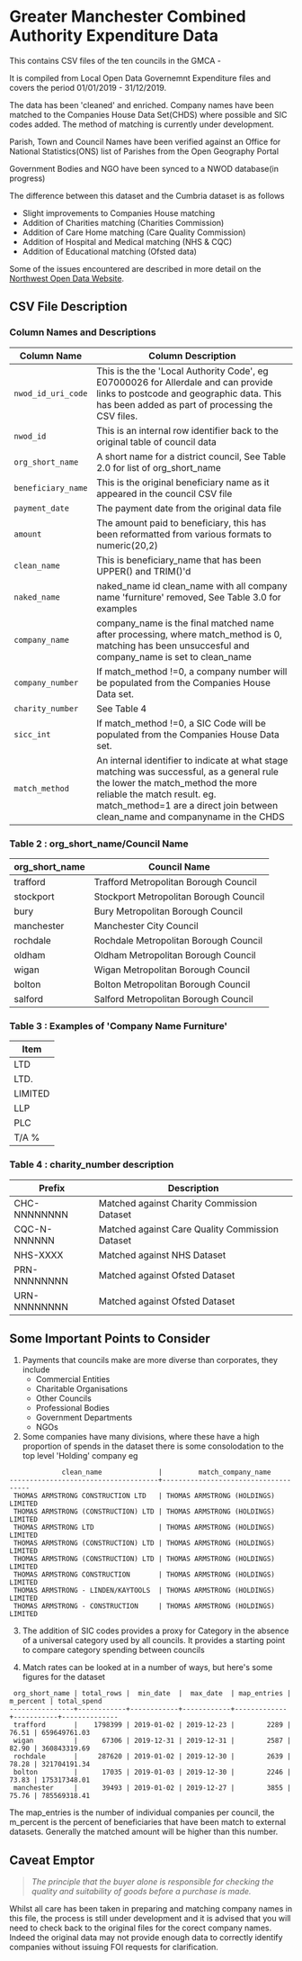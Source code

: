 # Greater Manchester Combined Authority Expenditure Data

This contains CSV files of the ten councils in the GMCA - 

It is compiled from Local Open Data Governemnt Expenditure files and 
covers the period 01/01/2019 - 31/12/2019.

The data has been 'cleaned' and enriched. Company names have been matched
to the Companies House Data Set(CHDS) where possible and SIC codes added. The
method of matching is currently under development.

Parish, Town and Council Names have been verified against an Office for National 
Statistics(ONS) list of Parishes from the Open Geography Portal

Government Bodies and NGO have been synced to a NWOD database(in progress)

The difference between this dataset and the Cumbria dataset is as follows
* Slight improvements to Companies House matching
* Addition of Charities matching (Charities Commission)
* Addition of  Care Home matching (Care Quality Commission)
* Addition of Hospital and Medical matching (NHS & CQC)
* Addition of Educational matching (Ofsted data)

Some of the issues encountered are described in more detail on the 
[Northwest Open Data Website](http://www.northwestopendata.org.uk/).

## CSV File Description
### Column Names and Descriptions
| Column Name       | Column Description                                                   |
|-------------------|----------------------------------------------------------------------|
|`nwod_id_uri_code` | This is the the 'Local Authority Code', eg E07000026 for Allerdale and can provide links to postcode and geographic data. This has been added as part of processing the CSV files. |
|`nwod_id`          | This is an internal row identifier back to the original table of council data |
|`org_short_name`   | A short name for a district council, See Table 2.0 for list of org_short_name |
|`beneficiary_name` | This is the original beneficiary name as it appeared in the council CSV file |
|`payment_date`     | The payment date from the original data file |
|`amount`           | The amount paid to beneficiary, this has been reformatted from various formats to numeric(20,2) |
|`clean_name`       | This is beneficiary_name that has been UPPER() and TRIM()'d |
|`naked_name`       | naked_name id clean_name with all company name 'furniture' removed, See Table 3.0 for examples |
|`company_name`     | company_name is the final matched name after processing, where match_method is 0, matching has been unsuccesful and company_name is set to clean_name |
|`company_number`   | If match_method !=0, a company number will be populated from the Companies House Data set. |
|`charity_number`   | See Table 4 |
|`sicc_int`         |  If match_method !=0, a SIC Code will be populated from the Companies House Data set. |
|`match_method`     | An internal identifier to indicate at what stage matching was successful, as a general rule the lower the match_method the more reliable the match result. eg. match_method=1 are a direct join between clean_name and companyname in the CHDS |


### Table 2 : org_short_name/Council Name
| org_short_name | Council Name                            |
|----------------|-----------------------------------------|
| trafford       | Trafford Metropolitan Borough Council   |
| stockport      | Stockport Metropolitan Borough Council  |
| bury           | Bury  Metropolitan Borough Council      |
| manchester     | Manchester City Council                 |
| rochdale       | Rochdale Metropolitan Borough Council   |
| oldham         | Oldham Metropolitan Borough Council     |
| wigan          | Wigan Metropolitan Borough Council      |
| bolton         | Bolton Metropolitan Borough Council     |
| salford        | Salford Metropolitan Borough Council    |

### Table 3 : Examples of 'Company Name Furniture'
| Item |
|------|
| LTD |
| LTD. |
| LIMITED |
| LLP |
| PLC |
| T/A % |

### Table 4 : charity_number description
| Prefix       | Description |
|--------------|--------------|
| CHC-NNNNNNNN | Matched against Charity Commission Dataset
| CQC-N-NNNNNN | Matched against Care Quality Commission Dataset
| NHS-XXXX     | Matched against NHS Dataset
| PRN-NNNNNNNN | Matched against Ofsted Dataset
| URN-NNNNNNNN | Matched against Ofsted Dataset


## Some Important Points to Consider
1. Payments that councils make are more diverse than corporates, they include
   * Commercial Entities
   * Charitable Organisations
   * Other Councils
   * Professional Bodies
   * Government Departments
   * NGOs
2. Some companies have many divisions, where these have a high proportion of spends 
in the dataset there is some consolodation to the top level 'Holding' company
eg

````
             clean_name              |         match_company_name
-------------------------------------+-------------------------------------
 THOMAS ARMSTRONG CONSTRUCTION LTD   | THOMAS ARMSTRONG (HOLDINGS) LIMITED
 THOMAS ARMSTRONG (CONSTRUCTION) LTD | THOMAS ARMSTRONG (HOLDINGS) LIMITED
 THOMAS ARMSTRONG LTD                | THOMAS ARMSTRONG (HOLDINGS) LIMITED
 THOMAS ARMSTRONG (CONSTRUCTION) LTD | THOMAS ARMSTRONG (HOLDINGS) LIMITED
 THOMAS ARMSTRONG (CONSTRUCTION) LTD | THOMAS ARMSTRONG (HOLDINGS) LIMITED
 THOMAS ARMSTRONG CONSTRUCTION       | THOMAS ARMSTRONG (HOLDINGS) LIMITED
 THOMAS ARMSTRONG - LINDEN/KAYTOOLS  | THOMAS ARMSTRONG (HOLDINGS) LIMITED
 THOMAS ARMSTRONG - CONSTRUCTION     | THOMAS ARMSTRONG (HOLDINGS) LIMITED
````

3. The addition of SIC codes provides a proxy for Category in the absence of 
a universal category used by all councils. It provides a starting point to compare 
category spending between councils

4. Match rates can be looked at in a number of ways, but here's some figures for the dataset

````
 org_short_name | total_rows |  min_date  |  max_date  | map_entries | m_percent | total_spend
----------------+------------+------------+------------+-------------+-----------+--------------
 trafford       |    1798399 | 2019-01-02 | 2019-12-23 |        2289 |     76.51 | 659649761.03
 wigan          |      67306 | 2019-12-31 | 2019-12-31 |        2587 |     82.90 | 360843319.69
 rochdale       |     287620 | 2019-01-02 | 2019-12-30 |        2639 |     78.28 | 321704191.34
 bolton         |      17035 | 2019-01-03 | 2019-12-30 |        2246 |     73.83 | 175317348.01
 manchester     |      39493 | 2019-01-02 | 2019-12-27 |        3855 |     75.76 | 785569318.41
````
The map_entries is the number of individual companies per council, the m_percent is the percent
of beneficiaries that have been match to external datasets. Generally the matched amount will be 
higher than this number.

## Caveat Emptor
> _The principle that the buyer alone is responsible for checking the quality and suitability of goods before a purchase is made._

Whilst all care has been taken in preparing and matching company names in this file, the 
process is still under development and it is advised that you will need to check back to 
the original files for the corect company names. Indeed the original data may not provide
enough data to correctly identify companies without issuing FOI requests for clarification.
